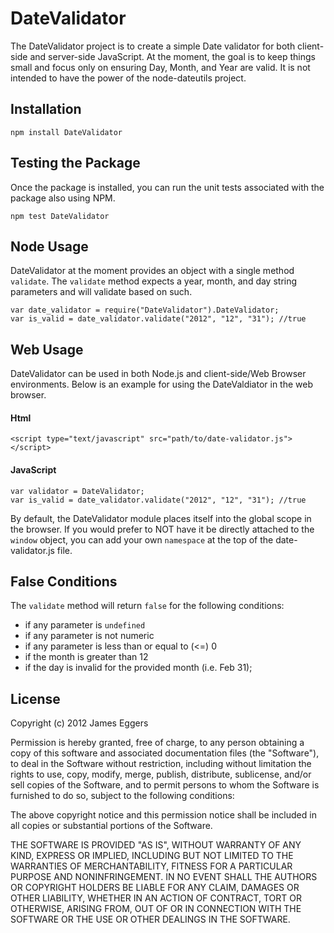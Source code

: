 DateValidator
==============

The DateValidator project is to create a simple Date validator for both client-side and server-side JavaScript. At the moment, the goal is to keep things small and focus only on ensuring Day, Month, and Year are valid.  It is not intended to have the power of the node-dateutils project.

## Installation ##

    npm install DateValidator

## Testing the Package ##

Once the package is installed, you can run the unit tests associated with the package also using NPM.

    npm test DateValidator

## Node Usage ##

DateValidator at the moment provides an object with a single method `validate`.  The `validate` method expects a year, month, and day string parameters and will validate based on such.

    var date_validator = require("DateValidator").DateValidator;
	var is_valid = date_validator.validate("2012", "12", "31"); //true
	
## Web Usage ##

DateValidator can be used in both Node.js and client-side/Web Browser environments.  Below is an example for using the DateValdiator in the web browser.

#### Html ####
    <script type="text/javascript" src="path/to/date-validator.js"></script>

#### JavaScript ####
    var validator = DateValidator;
	var is_valid = date_validator.validate("2012", "12", "31"); //true
	
By default, the DateValidator module places itself into the global scope in the browser.  If you would prefer to NOT have it be directly attached to the `window` object, you can add your own `namespace` at the top of the date-validator.js file.
	
## False Conditions ##
	
The `validate` method will return `false` for the following conditions:
- if any parameter is `undefined`
- if any parameter is not numeric
- if any parameter is less than or equal to (<=) 0
- if the month is greater than 12
- if the day is invalid for the provided month (i.e. Feb 31);

## License ##
Copyright (c) 2012 James Eggers

Permission is hereby granted, free of charge, to any person obtaining a copy of this software and associated documentation files (the "Software"), to deal in the Software without restriction, including without limitation the rights to use, copy, modify, merge, publish, distribute, sublicense, and/or sell copies of the Software, and to permit persons to whom the Software is furnished to do so, subject to the following conditions:

The above copyright notice and this permission notice shall be included in all copies or substantial portions of the Software.

THE SOFTWARE IS PROVIDED "AS IS", WITHOUT WARRANTY OF ANY KIND, EXPRESS OR IMPLIED, INCLUDING BUT NOT LIMITED TO THE WARRANTIES OF MERCHANTABILITY, FITNESS FOR A PARTICULAR PURPOSE AND NONINFRINGEMENT. IN NO EVENT SHALL THE AUTHORS OR COPYRIGHT HOLDERS BE LIABLE FOR ANY CLAIM, DAMAGES OR OTHER LIABILITY, WHETHER IN AN ACTION OF CONTRACT, TORT OR OTHERWISE, ARISING FROM, OUT OF OR IN CONNECTION WITH THE SOFTWARE OR THE USE OR OTHER DEALINGS IN THE SOFTWARE.